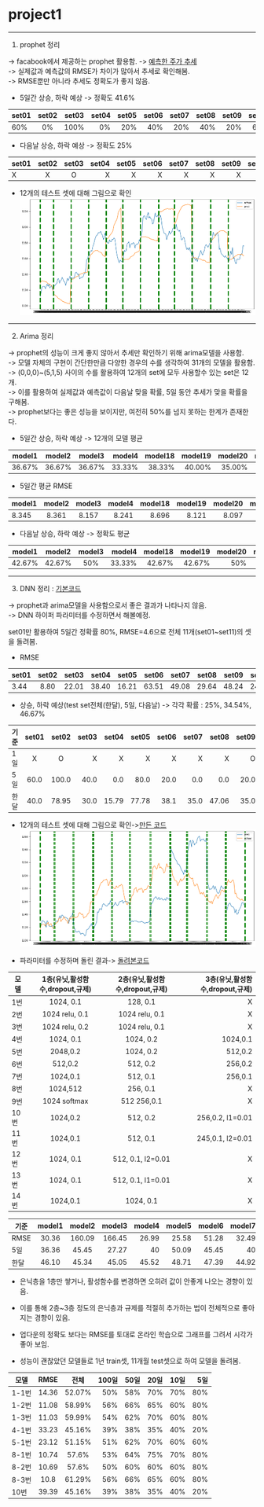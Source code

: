 # project1


------------------------------------------------

1. prophet 정리   

-> facabook에서 제공하는 prophet 활용함.
-> [예측한 주가 추세](https://github.com/suminwooo/project1/blob/master/prophet1%20%EA%B0%9C%EB%B0%9C%ED%9B%84%20%EC%8B%9C%EA%B0%81%ED%99%94.ipynb)  
-> 실제값과 예측값의 RMSE가 차이가 많아서 추세로 확인해봄.  
-> RMSE뿐만 아니라 추세도 정확도가 좋지 않음.  


  - 5일간 상승, 하락 예상 -> 정확도 41.6%
  
| set01 | set02 | set03 | set04 |  set05 | set06 | set07 | set08 | set09 | set10 | set11 | set12 |   
| ---------- | :---------:| :----------: | ----------: |  ----------: | ----------: | ----------: | ----------: | ----------: | ----------: | ----------: | ----------: |
| 60% | 0% | 100% | 0% | 20% | 40% | 20% | 40% | 20% | 60% | 100% | 40% |  

  - 다음날 상승, 하락 예상 -> 정확도 25%

| set01 | set02 | set03 | set04 |  set05 | set06 | set07 | set08 | set09 | set10 | set11 | set12 |   
| ---------- | :---------:| :----------: | ----------: |  ----------: | ----------: | ----------: | ----------: | ----------: | ----------: | ----------: | ----------: |
| X | X | O | X | X | X | X | X | X | O | O | X |


  - 12개의 테스트 셋에 대해 그림으로 확인
  ![prophet plot](prophetplot.png)

-----------------------------------------------

2. Arima 정리

-> prophet의 성능이 크게 좋지 않아서 추세만 확인하기 위해 arima모델을 사용함.    
-> 모델 자체의 구현이 간단한만큼 다양한 경우의 수를 생각하여 31개의 모델을 활용함.  
-> (0,0,0)~(5,1,5) 사이의 수를 활용하여 12개의 set에 모두 사용할수 있는 set은 12개.  
-> 이를 활용하여 실제값과 예측값이 다음날 맞을 확률, 5일 동안 추세가 맞을 확률을 구해봄.  
-> prophet보다는 좋은 성능을 보이지만, 여전히 50%를 넘지 못하는 한계가 존재한다.  


  - 5일간 상승, 하락 예상 -> 12개의 모델 평균  
  
| model1 | model2 | model3 | model4 |  model18 | model19 | model20 | model25 | model26 | model27 | model28 | model29 |     
| ---------- | :---------:| :----------: | ----------: |  ----------: | ----------: | ----------: | ----------: | ----------: | ----------: | ----------: | ----------: |  
| 36.67% | 36.67% | 36.67% |	33.33% |	38.33% |	40.00% |	35.00% |	40.00% |	36.67% |	33.33% |	36.67% |	35.00% |   
  
  - 5일간 평균 RMSE  
  
| model1 | model2 | model3 | model4 |  model18 | model19 | model20 | model25 | model26 | model27 | model28 | model29 |   
| ---------- | :---------:| :----------: | ----------: |  ----------: | ----------: | ----------: | ----------: | ----------: | ----------: | ----------: | ----------: |
| 8.345  |  8.361 | 8.157  |  8.241 | 8.696  |  8.121 |  8.097 | 8.504  | 8.266  | 8.262  | 8.278  | 8.283  | 
  
  - 다음날 상승, 하락 예상 -> 정확도 평균
  
| model1 | model2 | model3 | model4 |  model18 | model19 | model20 | model25 | model26 | model27 | model28 | model29 |   
| ---------- | :---------:| :----------: | ----------: |  ----------: | ----------: | ----------: | ----------: | ----------: | ----------: | ----------: | ----------: |
| 42.67% | 42.67% | 50% | 33.33% | 42.67% | 42.67% | 50% | 50% | 42.67% | 33.33% | 50% | 33.33% | 

----------------------------------------


3. DNN 정리 : [기본코드](https://github.com/suminwooo/project1/blob/master/dnn.ipynb)

-> prophet과 arima모델을 사용함으로서 좋은 결과가 나타나지 않음.      
-> DNN 하이퍼 파라미터를 수정하면서 해볼예정.  
 

  set01만 활용하여 5일간 정확률 80%, RMSE=4.6으로 전체 11개(set01~set11)의 셋을 돌려봄.    

  
  - RMSE    
  
  
| set01 | set02 | set03 | set04 |  set05 | set06 | set07 | set08 | set09 | set10 | set11 |    
| ---------- | :---------:| :----------: | ----------: |  ----------: | ----------: | ----------: | ----------: | ----------: | ----------: | ----------: |
| 3.44 | 8.80 | 22.01 | 38.40 | 16.21 | 63.51 | 49.08 | 29.64 | 48.24 | 24.62 | 6.39 |  

  - 상승, 하락 예상(test set전체(한달), 5일, 다음날) -> 각각 확률 : 25%, 34.54%, 46.67%  
    
| 기준 | set01 | set02 | set03 | set04 |  set05 | set06 | set07 | set08 | set09 | set10 | set11 |     
| ---------- | :---------:| :----------: | ----------: |  ----------: | ----------: | ----------: | ----------: | ----------: | ----------: | ----------: | ----------: |
| 1일 | X | O | X | X | X | X | X | X | O | O | X |    
| 5일 | 60.0  | 100.0  | 40.0  | 0.0  | 80.0  | 20.0  | 0.0  | 0.0 | 20.0  | 20.0  | 40.0  |  
| 한달 | 40.0  | 78.95  | 30.0  | 15.79  | 77.78  | 38.1  | 35.0  | 47.06  | 35.0  | 52.63  | 63.16  |  


  - 12개의 테스트 셋에 대해 그림으로 확인->[만든 코드](https://github.com/suminwooo/project1/blob/master/dnn%20plot%20%EB%A7%8C%EB%93%A0%EC%BD%94%EB%93%9C.ipynb)    
  ![dnn plot](dnnplot.png)
  
  - 파라미터를 수정하며 돌린 결과-> [ 돌려본코드 ](https://github.com/suminwooo/project1/blob/master/DNN%20set01-%20set11%20%EB%8F%8C%EB%A6%B0%20%EC%BD%94%EB%93%9C.ipynb)
  
|모델	|	1층(유닛,활성함수,dropout,규제)	|	2층(유닛,활성함수,dropout,규제)|	3층(유닛,활성함수,dropout,규제)|	
| ---------- | :---------:| :----------: | ----------: |
|1번 	| 	1024, 0.1	|	128, 0.1 	|X|			
|2번 	| 	1024 relu, 0.1	|1024 relu, 0.1  	|X	|	
|3번 	| 	1024 relu, 0.2	|1024 relu, 0.1		|X	|
|4번 	| 	1024, 0.1	|	1024, 0.2		|1024,0.1 	|	
|5번 	| 	2048,0.2	|	1024, 0.2		|512,0.2 	 	|
|6번 |		512,0.2	|	512, 0.2	|	256,0.2  |
|7번 	|	1024,0.1	|	512, 0.1	|	256,0.1 |
|8번 |		1024,512	|	256, 0.1 	 	|X		|
|9번 	|	1024 softmax|	512		256,0.1  |X		|
|10번 |	1024,0.2	|	512, 0.2	|	256,0.2, l1=0.01  |
|11번 |	1024,0.1	|	512, 0.1	|	245,0.1, l2=0.01  |
|12번 |	1024, 0.1	|	512, 0.1, l2=0.01 |X			|
|13번 |	1024, 0.1	|	512, 0.1, l1=0.01	 	|X	|
|14번 |	1024,0.1	|	1024, 0.1  			|X|
  
| 기준 | model1 | model2 | model3 | model4 |  model5 | model6 | model7 | model8 | model9 | model10 | model11 | model12 | model13 | model14 |     
| ---------- | :---------:| :----------: | ----------: |  ----------: | ----------: | ----------: | ----------: | ----------: | ----------: | ----------: | ----------: | ----------: | ----------: | ----------: |    
| RMSE | 30.36 | 160.09 | 166.45 | 26.99 | 25.58 | 51.28 | 32.49 | 35.70 | 34.51 | 30.75 | 39.12 | 32.39 | 31.64 | 36.16 |    
| 5일 | 36.36 | 45.45 | 27.27 | 40 | 50.09 | 45.45 | 40 | 45.45 | 47.27 | 41.81 | 29.09 | 36.36 | 34.54 | 36.36 |  
| 한달 | 46.10 | 45.34 | 45.05 | 45.52 | 48.71 | 47.39 | 44.92 | 50.14 | 47.94 | 48.41 | 44.64 | 44.79 | 46.93 | 44.89 |  

  - 은닉층을 1층만 쌓거나, 활성함수를 변경하면 오히려 값이 안좋게 나오는 경향이 있음. 
  - 이를 통해 2층~3층 정도의 은닉층과 규제를 적절히 추가하는 법이 전체적으로 좋아지는 경향이 있음.
  - 업다운의 정확도 보다는 RMSE를 토대로 온라인 학습으로 그래프를 그려서 시각가 좋아 보임.


- 성능이 괜찮았던 모델들로 1년 train셋, 11개월 test셋으로 하여 모델을 돌려봄.

| 모델 |	RMSE |	전체 |	100일 |	50일	| 20일 |	10일 |	5일 |
| ---------- | :---------:| :----------: | ----------: | ---------- | :---------:| :----------: | ----------: |
|1-1번 |	14.36	|52.07%|	50%|	58%	|70%|	70%|	80%|
|1-2번	| 11.08	|58.99%	|56%	|66%	|65%|	60%	|80%|
|1-3번	|11.03|	59.99%|	54%|	62%|	70%|	60%|	80%|
|4-1번|	33.23	|45.16%|	39%|	38%|	35%|	40%|	20%|
|5-1번|	23.12	|51.15%	|51%|	62%	|70%|	60%	|60%|
|8-1번	|10.74	|57.6%|	53%	|64%|	75%	|70%|	80%|
|8-2번|	10.69	|57.6%|	50%|	60%	|60%	|60%|	80%|
|8-3번|	10.8	|61.29%	|56%|	66%	|65%|	60%	|80%|
|10번|	39.39	|45.16%	|39%|	38%	|35%|	40%	|20%|
